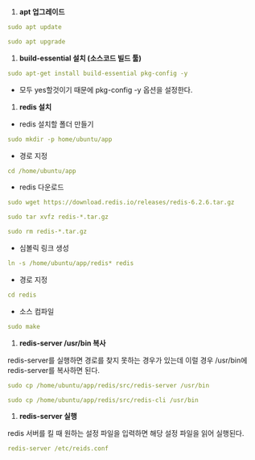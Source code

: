 1. **apt 업그레이드**

```yaml
sudo apt update
```

```yaml
sudo apt upgrade
```

1. **build-essential 설치 (소스코드 빌드 툴)**

```yaml
sudo apt-get install build-essential pkg-config -y
```

- 모두 yes할것이기 때문에 pkg-config -y 옵션을 설정한다.

1. **redis 설치**
- redis 설치할 폴더 만들기

```yaml
sudo mkdir -p home/ubuntu/app
```

- 경로 지정

```yaml
cd /home/ubuntu/app
```

- redis 다운로드

```yaml
sudo wget https://download.redis.io/releases/redis-6.2.6.tar.gz
```

```yaml
sudo tar xvfz redis-*.tar.gz
```

```yaml
sudo rm redis-*.tar.gz
```

- 심볼릭 링크 생성

```yaml
ln -s /home/ubuntu/app/redis* redis
```

- 경로 지정

```yaml
cd redis
```

- 소스 컴파일

```yaml
sudo make
```

1. **redis-server /usr/bin 복사**

redis-server를 실행하면 경로를 찾지 못하는 경우가 있는데 이럴 경우 /usr/bin에 redis-server를 복사하면 된다.

```yaml
sudo cp /home/ubuntu/app/redis/src/redis-server /usr/bin
```

```yaml
sudo cp /home/ubuntu/app/redis/src/redis-cli /usr/bin
```

1. **redis-server 실행**

redis 서버를 킬 때 원하는 설정 파일을 입력하면 해당 설정 파일을 읽어 실행된다.

```yaml
redis-server /etc/reids.conf
```